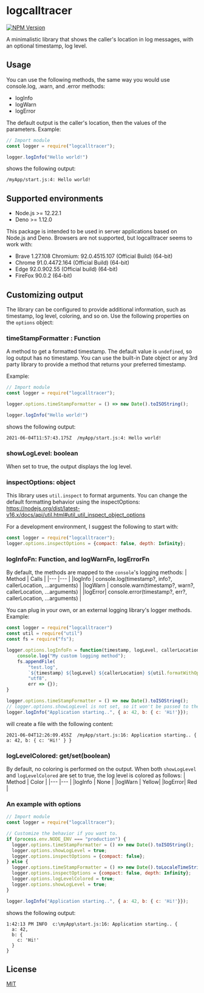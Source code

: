 # logcalltracer
[![NPM Version][npm-version-image]][npm-url]

A minimalistic library that shows the caller's location in log messages, with an optional timestamp, log level.

## Usage

You can use the following methods, the same way you would use console.log, .warn, and .error methods:
* logInfo
* logWarn
* logError

The default output is the caller's location, then the values of the parameters. Example:
```javascript
// Import module
const logger = require("logcalltracer");

logger.logInfo("Hello world!")
```

shows the following output:
```
/myApp/start.js:4: Hello world!
```

## Supported environments

- Node.js >= 12.22.1
- Deno >= 1.12.0

This package is intended to be used in server applications based on Node.js and Deno. Browsers are not supported, but logcalltracer seems to work with:
- Brave 1.27.108 Chromium: 92.0.4515.107 (Official Build) (64-bit)
- Chrome 91.0.4472.164 (Official Build) (64-bit)
- Edge 92.0.902.55 (Official build) (64-bit)
- FireFox 90.0.2 (64-bit)

## Customizing output
The library can be configured to provide additional information, such as timestamp, log level, coloring, and so on. Use the following properties on the `options` object:
### **timeStampFormatter** : Function
A method to get a formatted timestamp. The default value is `undefined`, so log output has no timestamp. You can use the built-in Date object or any 3rd party library to provide a method that returns your preferred timestamp.

Example:
```javascript
// Import module
const logger = require("logcalltracer");

logger.options.timeStampFormatter = () => new Date().toISOString();

logger.logInfo("Hello world!")
```

shows the following output:
```
2021-06-04T11:57:43.175Z  /myApp/start.js:4: Hello world!
```

### **showLogLevel**: boolean
When set to true, the output displays the log level.

### **inspectOptions**: object
This library uses `util.inspect` to format arguments. You can change the default formatting behavior using the inspectOptions: https://nodejs.org/dist/latest-v16.x/docs/api/util.html#util_util_inspect_object_options

For a development environment, I suggest the following to start with:
```javascript
const logger = require("logcalltracer");
logger.options.inspectOptions = {compact: false, depth: Infinity};
```
### **logInfoFn**: Function, and **logWarnFn**, **logErrorFn**
By default, the methods are mapped to the `console`'s logging methods:
| Method | Calls |
|---     |---    |
|logInfo | console.log(timestamp?, info?, callerLocation, ...arguments) |
|logWarn | console.warn(timestamp?, warn?, callerLocation, ...arguments) |
|logError| console.error(timestamp?, err?, callerLocation, ...arguments) |

You can plug in your own, or an external logging library's logger methods. Example:

```javascript
const logger = require("logcalltracer")
const util = require("util")
const fs = require("fs");

logger.options.logInfoFn = function(timestamp, logLevel, callerLocation, ...rest) {
    console.log("My custom logging method");
    fs.appendFile(
        "test.log",
        `${timestamp} ${logLevel} ${callerLocation} ${util.formatWithOptions.apply(null, [logger.options.inspectOptions, ...rest])}\n`,
        "utf8",
        err => {});
}

logger.options.timeStampFormatter = () => new Date().toISOString();
// logger.options.showLogLevel is not set, so it won't be passed to the logInfoFn method.
logger.logInfo("Application starting..", { a: 42, b: { c: 'Hi!'}});
```
will create a file with the following content:
```
2021-06-04T12:26:09.455Z  /myApp/start.js:16: Application starting.. { a: 42, b: { c: 'Hi!' } }
```
### **logLevelColored**: get/set(boolean)
By default, no coloring is performed on the output. When both `showLogLevel` and `logLevelColored` are set to true, the log level is colored as follows:
| Method | Color |
|---     |---    |
|logInfo | None  |
|logWarn | Yellow|
|logError| Red   |

### An example with options
```javascript
// Import module
const logger = require("logcalltracer");

// Customize the behavior if you want to.
if (process.env.NODE_ENV === "production") {
  logger.options.timeStampFormatter = () => new Date().toISOString();
  logger.options.showLogLevel = true;
  logger.options.inspectOptions = {compact: false};
} else {
  logger.options.timeStampFormatter = () => new Date().toLocaleTimeString();
  logger.options.inspectOptions = {compact: false, depth: Infinity};
  logger.options.logLevelColored = true;
  logger.options.showLogLevel = true;
}

logger.logInfo("Application starting..", { a: 42, b: { c: 'Hi!'}});
```

shows the following output:
```
1:42:13 PM INFO  c:\myApp\start.js:16: Application starting.. {
  a: 42,
  b: {
    c: 'Hi!'
  }
}
```

## License

[MIT](LICENSE)

[npm-url]: https://www.npmjs.com/package/logcalltracer
[npm-version-image]: https://badgen.net/npm/v/logcalltracer
